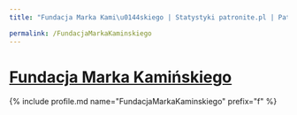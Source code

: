 ```yaml
---
title: "Fundacja Marka Kami\u0144skiego | Statystyki patronite.pl | Patromierz"

permalink: /FundacjaMarkaKaminskiego
---
```


# [Fundacja Marka Kamińskiego](https://patronite.pl/FundacjaMarkaKaminskiego)

{% include profile.md name="FundacjaMarkaKaminskiego" prefix="f" %}
